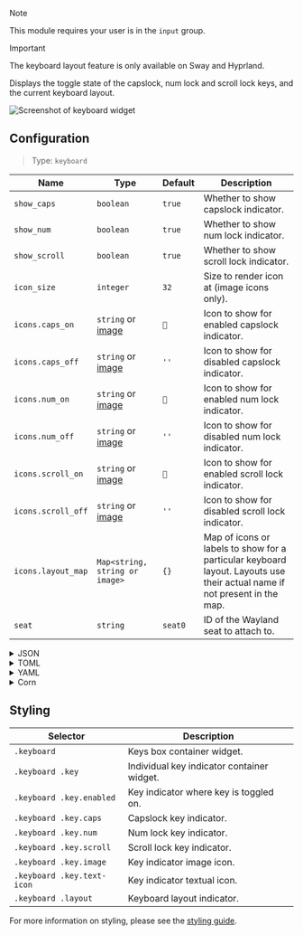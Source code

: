 > [!NOTE]
> This module requires your user is in the `input` group.

> [!IMPORTANT]
> The keyboard layout feature is only available on Sway and Hyprland.

Displays the toggle state of the capslock, num lock and scroll lock keys, and the current keyboard layout.

![Screenshot of keyboard widget](https://f.jstanger.dev/github/ironbar/keys.png)

## Configuration

> Type: `keyboard`

| Name               | Type                           | Default | Description                                                                                                               |
| ------------------ | ------------------------------ | ------- | ------------------------------------------------------------------------------------------------------------------------- |
| `show_caps`        | `boolean`                      | `true`  | Whether to show capslock indicator.                                                                                       |
| `show_num`         | `boolean`                      | `true`  | Whether to show num lock indicator.                                                                                       |
| `show_scroll`      | `boolean`                      | `true`  | Whether to show scroll lock indicator.                                                                                    |
| `icon_size`        | `integer`                      | `32`    | Size to render icon at (image icons only).                                                                                |
| `icons.caps_on`    | `string` or [image](images)    | `󰪛`     | Icon to show for enabled capslock indicator.                                                                              |
| `icons.caps_off`   | `string` or [image](images)    | `''`    | Icon to show for disabled capslock indicator.                                                                             |
| `icons.num_on`     | `string` or [image](images)    | ``     | Icon to show for enabled num lock indicator.                                                                              |
| `icons.num_off`    | `string` or [image](images)    | `''`    | Icon to show for disabled num lock indicator.                                                                             |
| `icons.scroll_on`  | `string` or [image](images)    | ``     | Icon to show for enabled scroll lock indicator.                                                                           |
| `icons.scroll_off` | `string` or [image](images)    | `''`    | Icon to show for disabled scroll lock indicator.                                                                          |
| `icons.layout_map` | `Map<string, string or image>` | `{}`    | Map of icons or labels to show for a particular keyboard layout. Layouts use their actual name if not present in the map. |
| `seat`             | `string`                       | `seat0` | ID of the Wayland seat to attach to.                                                                                      |

<details>
<summary>JSON</summary>

```json
{
  "end": [
    {
      "type": "keyboard",
      "show_scroll": false,
      "icons": {
        "caps_on": "󰪛",
        "layout_map": {
          "English (US)": "🇺🇸",
          "Ukrainian": "🇺🇦"
        }
      }
    }
  ]
}
```

</details>

<details>
<summary>TOML</summary>

```toml
[[end]]
type = "keyboard"
show_scroll = false

[end.icons]
caps_on = "󰪛"

[end.icons.layout_map]
"English (US)" = "🇺🇸"
Ukrainian = "🇺🇦"
```

</details>

<details>
<summary>YAML</summary>

```yaml
end:
  - type: keyboard
    show_scroll: false
    icons:
      caps_on: 󰪛
      layout_map:
        "English (US)": 🇺🇸
        Ukrainian: 🇺🇦

```

</details>

<details>
<summary>Corn</summary>

```corn
{
end = [ 
        { 
            type = "keyboard" 
            show_scroll = false 
            icons.caps_on = "󰪛" 
            icons.layout_map.'English (US)' = "🇺🇸"
            icons.layout_map.Ukrainian = "🇺🇦"
        }
    ]
}
```

</details>

## Styling

| Selector                   | Description                                |
| -------------------------- | ------------------------------------------ |
| `.keyboard`                | Keys box container widget.                 |
| `.keyboard .key`           | Individual key indicator container widget. |
| `.keyboard .key.enabled`   | Key indicator where key is toggled on.     |
| `.keyboard .key.caps`      | Capslock key indicator.                    |
| `.keyboard .key.num`       | Num lock key indicator.                    |
| `.keyboard .key.scroll`    | Scroll lock key indicator.                 |
| `.keyboard .key.image`     | Key indicator image icon.                  |
| `.keyboard .key.text-icon` | Key indicator textual icon.                |
| `.keyboard .layout`        | Keyboard layout indicator.                 |

For more information on styling, please see the [styling guide](styling-guide).

